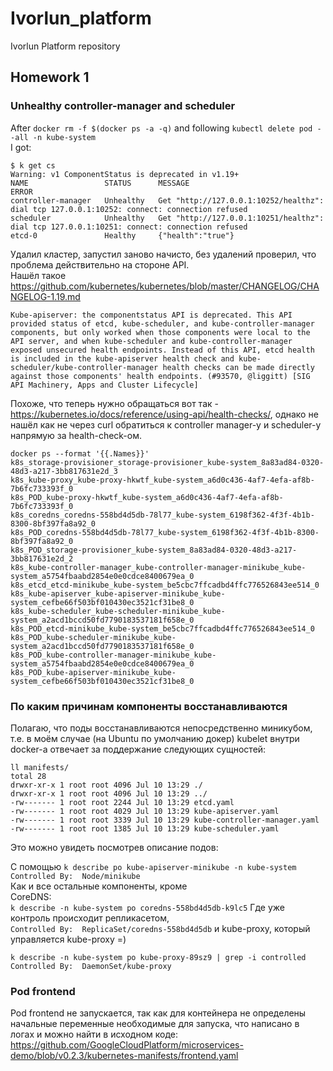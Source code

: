 # Ivorlun_platform
Ivorlun Platform repository

## Homework 1

### Unhealthy controller-manager and scheduler

After `docker rm -f $(docker ps -a -q)` and following `kubectl delete pod --all -n kube-system`  
I got:  
```
$ k get cs
Warning: v1 ComponentStatus is deprecated in v1.19+
NAME                 STATUS      MESSAGE                                                                                       ERROR
controller-manager   Unhealthy   Get "http://127.0.0.1:10252/healthz": dial tcp 127.0.0.1:10252: connect: connection refused   
scheduler            Unhealthy   Get "http://127.0.0.1:10251/healthz": dial tcp 127.0.0.1:10251: connect: connection refused   
etcd-0               Healthy     {"health":"true"}
```

Удалил кластер, запустил заново начисто, без удалений проверил, что проблема действительно на стороне API.  
Нашёл такое https://github.com/kubernetes/kubernetes/blob/master/CHANGELOG/CHANGELOG-1.19.md  

```
Kube-apiserver: the componentstatus API is deprecated. This API provided status of etcd, kube-scheduler, and kube-controller-manager components, but only worked when those components were local to the API server, and when kube-scheduler and kube-controller-manager exposed unsecured health endpoints. Instead of this API, etcd health is included in the kube-apiserver health check and kube-scheduler/kube-controller-manager health checks can be made directly against those components' health endpoints. (#93570, @liggitt) [SIG API Machinery, Apps and Cluster Lifecycle]
```

Похоже, что теперь нужно обращаться вот так - https://kubernetes.io/docs/reference/using-api/health-checks/, однако не нашёл как не через curl обратиться к controller manager-у и scheduler-у напрямую за health-check-ом.

```
docker ps --format '{{.Names}}'
k8s_storage-provisioner_storage-provisioner_kube-system_8a83ad84-0320-48d3-a217-3bb817631e2d_3
k8s_kube-proxy_kube-proxy-hkwtf_kube-system_a6d0c436-4af7-4efa-af8b-7b6fc733393f_0
k8s_POD_kube-proxy-hkwtf_kube-system_a6d0c436-4af7-4efa-af8b-7b6fc733393f_0
k8s_coredns_coredns-558bd4d5db-78l77_kube-system_6198f362-4f3f-4b1b-8300-8bf397fa8a92_0
k8s_POD_coredns-558bd4d5db-78l77_kube-system_6198f362-4f3f-4b1b-8300-8bf397fa8a92_0
k8s_POD_storage-provisioner_kube-system_8a83ad84-0320-48d3-a217-3bb817631e2d_2
k8s_kube-controller-manager_kube-controller-manager-minikube_kube-system_a5754fbaabd2854e0e0cdce8400679ea_0
k8s_etcd_etcd-minikube_kube-system_be5cbc7ffcadbd4ffc776526843ee514_0
k8s_kube-apiserver_kube-apiserver-minikube_kube-system_cefbe66f503bf010430ec3521cf31be8_0
k8s_kube-scheduler_kube-scheduler-minikube_kube-system_a2acd1bccd50fd7790183537181f658e_0
k8s_POD_etcd-minikube_kube-system_be5cbc7ffcadbd4ffc776526843ee514_0
k8s_POD_kube-scheduler-minikube_kube-system_a2acd1bccd50fd7790183537181f658e_0
k8s_POD_kube-controller-manager-minikube_kube-system_a5754fbaabd2854e0e0cdce8400679ea_0
k8s_POD_kube-apiserver-minikube_kube-system_cefbe66f503bf010430ec3521cf31be8_0
```

### По каким причинам компоненты восстанавливаются

Полагаю, что поды восстанавливаются непосредственно миникубом, т.е. в моём случае (на Ubuntu по умолчанию докер) kubelet внутри docker-а отвечает за поддержание следующих сущностей:

```
ll manifests/
total 28
drwxr-xr-x 1 root root 4096 Jul 10 13:29 ./
drwxr-xr-x 1 root root 4096 Jul 10 13:29 ../
-rw------- 1 root root 2244 Jul 10 13:29 etcd.yaml
-rw------- 1 root root 4029 Jul 10 13:29 kube-apiserver.yaml
-rw------- 1 root root 3339 Jul 10 13:29 kube-controller-manager.yaml
-rw------- 1 root root 1385 Jul 10 13:29 kube-scheduler.yaml
```
Это можно увидеть посмотрев описание подов:

С помощью `k describe po kube-apiserver-minikube -n kube-system`  
`Controlled By:  Node/minikube`  
Как и все остальные компоненты, кроме    
CoreDNS:  
`k describe -n kube-system po coredns-558bd4d5db-k9lc5`
Где уже контроль происходит репликасетом,   
`Controlled By:  ReplicaSet/coredns-558bd4d5db`
и kube-proxy, который управляется kube-proxy =)  
```
k describe -n kube-system po kube-proxy-89sz9 | grep -i controlled
Controlled By:  DaemonSet/kube-proxy
```

### Pod frontend

Pod frontend не запускается, так как для контейнера не определены начальные переменные необходимые для запуска, что написано в логах и можно найти в исходном коде:  
https://github.com/GoogleCloudPlatform/microservices-demo/blob/v0.2.3/kubernetes-manifests/frontend.yaml
